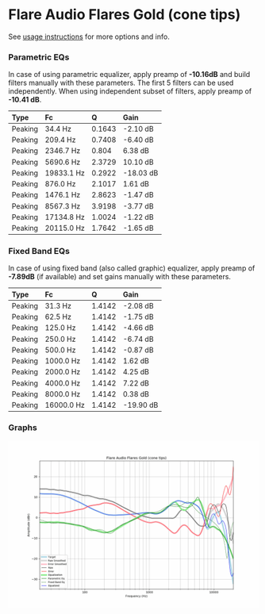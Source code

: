 # Flare Audio Flares Gold (cone tips)
See [usage instructions](https://github.com/jaakkopasanen/AutoEq#usage) for more options and info.

### Parametric EQs
In case of using parametric equalizer, apply preamp of **-10.16dB** and build filters manually
with these parameters. The first 5 filters can be used independently.
When using independent subset of filters, apply preamp of **-10.41 dB**.

| Type    | Fc         |      Q | Gain      |
|:--------|:-----------|:-------|:----------|
| Peaking | 34.4 Hz    | 0.1643 | -2.10 dB  |
| Peaking | 209.4 Hz   | 0.7408 | -6.40 dB  |
| Peaking | 2346.7 Hz  | 0.804  | 6.38 dB   |
| Peaking | 5690.6 Hz  | 2.3729 | 10.10 dB  |
| Peaking | 19833.1 Hz | 0.2922 | -18.03 dB |
| Peaking | 876.0 Hz   | 2.1017 | 1.61 dB   |
| Peaking | 1476.1 Hz  | 2.8623 | -1.47 dB  |
| Peaking | 8567.3 Hz  | 3.9198 | -3.77 dB  |
| Peaking | 17134.8 Hz | 1.0024 | -1.22 dB  |
| Peaking | 20115.0 Hz | 1.7642 | -1.65 dB  |

### Fixed Band EQs
In case of using fixed band (also called graphic) equalizer, apply preamp of **-7.89dB**
(if available) and set gains manually with these parameters.

| Type    | Fc         |      Q | Gain      |
|:--------|:-----------|:-------|:----------|
| Peaking | 31.3 Hz    | 1.4142 | -2.08 dB  |
| Peaking | 62.5 Hz    | 1.4142 | -1.75 dB  |
| Peaking | 125.0 Hz   | 1.4142 | -4.66 dB  |
| Peaking | 250.0 Hz   | 1.4142 | -6.74 dB  |
| Peaking | 500.0 Hz   | 1.4142 | -0.87 dB  |
| Peaking | 1000.0 Hz  | 1.4142 | 1.62 dB   |
| Peaking | 2000.0 Hz  | 1.4142 | 4.25 dB   |
| Peaking | 4000.0 Hz  | 1.4142 | 7.22 dB   |
| Peaking | 8000.0 Hz  | 1.4142 | 0.38 dB   |
| Peaking | 16000.0 Hz | 1.4142 | -19.90 dB |

### Graphs
![](./Flare%20Audio%20Flares%20Gold%20(cone%20tips).png)